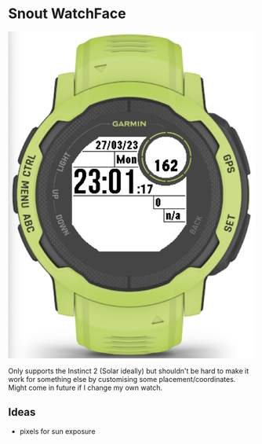 # Snout WatchFace

![](./doc/preview.png)

Only supports the Instinct 2 (Solar ideally) but shouldn't be hard to make it work for something else by customising some placement/coordinates. Might come in future if I change my own watch.

## Ideas
- pixels for sun exposure